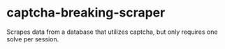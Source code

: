 # captcha-breaking-scraper
Scrapes data from a database that utilizes captcha, but only requires one solve per session.
